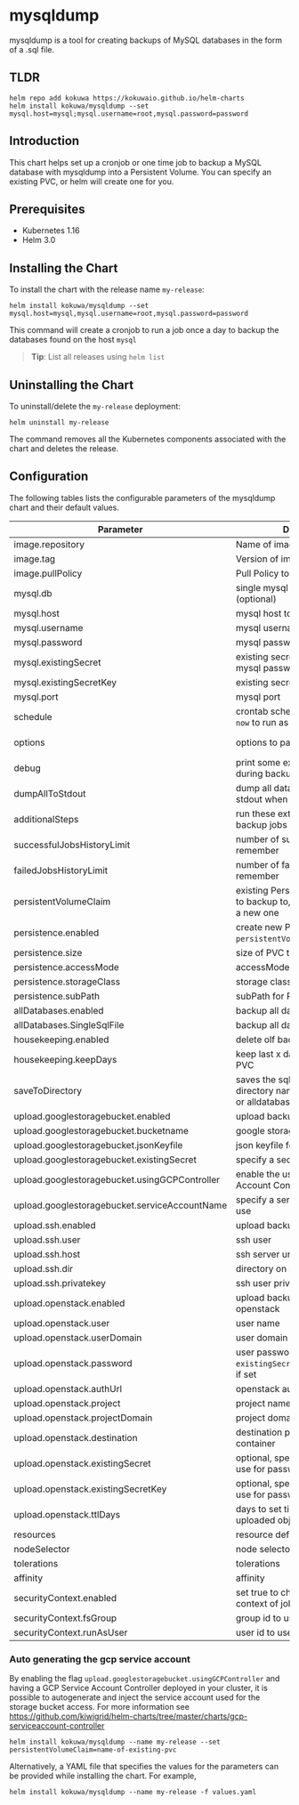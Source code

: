 # mysqldump

mysqldump is a tool for creating backups of MySQL databases in the form of a .sql file.

## TLDR

```console
helm repo add kokuwa https://kokuwaio.github.io/helm-charts
helm install kokuwa/mysqldump --set mysql.host=mysql;mysql.username=root,mysql.password=password
```

## Introduction

This chart helps set up a cronjob or one time job to backup a MySQL database with mysqldump into a Persistent Volume. You can specify an existing PVC, or helm will create one for you.

## Prerequisites

- Kubernetes 1.16
- Helm 3.0

## Installing the Chart

To install the chart with the release name `my-release`:

```console
helm install kokuwa/mysqldump --set mysql.host=mysql,mysql.username=root,mysql.password=password
```

This command will create a cronjob to run a job once a day to backup the databases found on the host `mysql`

> **Tip**: List all releases using `helm list`

## Uninstalling the Chart

To uninstall/delete the `my-release` deployment:

```console
helm uninstall my-release
```

The command removes all the Kubernetes components associated with the chart and deletes the release.

## Configuration

The following tables lists the configurable parameters of the mysqldump chart and their default values.

| Parameter                                     | Description                                                                    | Default                      |
| --------------------------------------------- | ------------------------------------------------------------------------------ | ---------------------------- |
| image.repository                              | Name of image to use                                                           | monotek/gcloud-mysql         |
| image.tag                                     | Version of image to use                                                        | "14"                         |
| image.pullPolicy                              | Pull Policy to use for image                                                   | IfNotPresent                 |
| mysql.db                                      | single mysql db to backup (optional)                                           | mysql                        |
| mysql.host                                    | mysql host to backup                                                           | mysql                        |
| mysql.username                                | mysql username                                                                 | root                         |
| mysql.password                                | mysql password                                                                 | ""                           |
| mysql.existingSecret                          | existing secret name, used to get mysql password (if set)                      |                              |
| mysql.existingSecretKey                       | existing secret key                                                            | mysql-root-password          |
| mysql.port                                    | mysql port                                                                     | 3306                         |
| schedule                                      | crontab schedule to run on. set as `now` to run as a one time job              | "0 3 \* \* \*"               |
| options                                       | options to pass onto MySQL                                                     | "--opt --single-transaction" |
| debug                                         | print some extra debug logs during backup                                      | false                        |
| dumpAllToStdout                               | dump all database contents to stdout when not uploading                        | false                        |
| additionalSteps                               | run these extra shell steps after all backup jobs completed                    | []                           |
| successfulJobsHistoryLimit                    | number of successful jobs to remember                                          | 5                            |
| failedJobsHistoryLimit                        | number of failed jobs to remember                                              | 5                            |
| persistentVolumeClaim                         | existing Persistent Volume Claim to backup to, leave blank to create a new one |                              |
| persistence.enabled                           | create new PVC (unless `persistentVolumeClaim` is set)                         | true                         |
| persistence.size                              | size of PVC to create                                                          | 8Gi                          |
| persistence.accessMode                        | accessMode to use for PVC                                                      | ReadWriteOnce                |
| persistence.storageClass                      | storage class to use for PVC                                                   |                              |
| persistence.subPath                           | subPath for PVC                                                                |                              |
| allDatabases.enabled                          | backup all databases                                                           | true                         |
| allDatabases.SingleSqlFile                    | backup all databases to single file                                            | false                        |
| housekeeping.enabled                          | delete olf backups in pvc                                                      | true                         |
| housekeeping.keepDays                         | keep last x days of backups in PVC                                             | 10                           |
| saveToDirectory                               | saves the sql backup to a directory named like the database or alldatabases    | false                        |
| upload.googlestoragebucket.enabled            | upload backups to google storage                                               | false                        |
| upload.googlestoragebucket.bucketname         | google storage address                                                         | gs://mybucket/test           |
| upload.googlestoragebucket.jsonKeyfile        | json keyfile for serviceaccount                                                | ""                           |
| upload.googlestoragebucket.existingSecret     | specify a secretname to use                                                    | nil                          |
| upload.googlestoragebucket.usingGCPController | enable the use of the GCP Service Account Controller                           | false                        |
| upload.googlestoragebucket.serviceAccountName | specify a service account name to use                                          | nil                          |
| upload.ssh.enabled                            | upload backups via ssh                                                         | false                        |
| upload.ssh.user                               | ssh user                                                                       | backup                       |
| upload.ssh.host                               | ssh server url                                                                 | yourdomain.com               |
| upload.ssh.dir                                | directory on server                                                            | /backup                      |
| upload.ssh.privatekey                         | ssh user private key                                                           | ""                           |
| upload.openstack.enabled                      | upload backups via swift to openstack                                          | false                        |
| upload.openstack.user                         | user name                                                                      | backup@mydomain              |
| upload.openstack.userDomain                   | user domain                                                                    | default                      |
| upload.openstack.password                     | user password, overridden by `existingSecret`/`existingSecretKey` if set       |                              |
| upload.openstack.authUrl                      | openstack auth url (v3)                                                        | <https://mydomain:5000/v3>   |
| upload.openstack.project                      | project name                                                                   | my_project                   |
| upload.openstack.projectDomain                | project domain                                                                 | default                      |
| upload.openstack.destination                  | destination path, starting witch container                                     | backup/mysql                 |
| upload.openstack.existingSecret               | optional, specify a secret name to use for password                            |                              |
| upload.openstack.existingSecretKey            | optional, specify a secret key to use for password                             | openstack-backup-password    |
| upload.openstack.ttlDays                      | days to set time-to-live on uploaded objects (0 to disable)                    | 30                           |
| resources                                     | resource definitions                                                           | {}                           |
| nodeSelector                                  | node selector                                                                  | {}                           |
| tolerations                                   | tolerations                                                                    | \[]                          |
| affinity                                      | affinity                                                                       | {}                           |
| securityContext.enabled                       | set true to change default security context of job/cronjob                     | false                        |
| securityContext.fsGroup                       | group id to use                                                                | 999                          |
| securityContext.runAsUser                     | user id to use                                                                 | 999                          |

### Auto generating the gcp service account

By enabling the flag `upload.googlestoragebucket.usingGCPController` and having a GCP Service Account Controller deployed in your cluster, it is possible to autogenerate and inject the service account used for the storage bucket access. For more information see <https://github.com/kiwigrid/helm-charts/tree/master/charts/gcp-serviceaccount-controller>

```console
helm install kokuwa/mysqldump --name my-release --set persistentVolumeClaim=name-of-existing-pvc
```

Alternatively, a YAML file that specifies the values for the parameters can be provided while installing the chart. For example,

```console
helm install kokuwa/mysqldump --name my-release -f values.yaml
```
